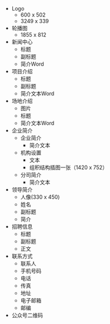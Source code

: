 * Logo
    * 600 x 502
    * 3249 x 339
* 轮播图
    * 1855 x 812
* 新闻中心
    * 标题
    * 副标题
    * 简介Word
* 项目介绍
    * 标题
    * 副标题
    * 简介文本Word
* 场地介绍
    * 图片
    * 标题
    * 简介文本Word
* 企业简介
    * 企业简介
        * 简介文本
    * 机构设置
        * 文本
        * 组积结构插图一张（1420 x 752）
    * 分司简介
        * 简介文本
* 领导简介
    * 人像(330 x 450)
    * 姓名
    * 副标题
    * 简介
* 招聘信息
    * 标题
    * 副标题
    * 正文
* 联系方式
    * 联系人
    * 手机号码
    * 电话
    * 传真
    * 地址
    * 电子邮箱
    * 邮编
* 公众号二维码
